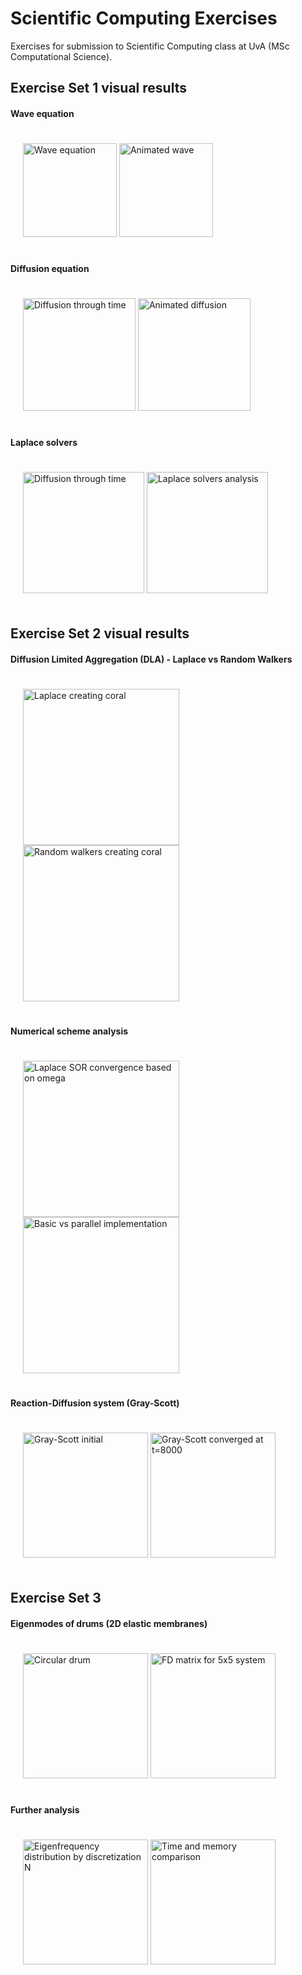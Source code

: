 # Scientific Computing Exercises

Exercises for submission to Scientific Computing class at UvA (MSc Computational Science). 

## Exercise Set 1 visual results

#### Wave equation

<div style="padding: 20px; max-width: 90%;">
    <img src="media/ex1/wave_equation.png" alt="Wave equation" style="height: 150px;"/>
    <img src="media/ex1/animated_wave_1.gif" alt="Animated wave" style="height: 150px;"/>
</div>

#### Diffusion equation
<div style="padding: 20px; max-width: 90%;">
    <img src="media/ex1/diffusion_at_different_times.png" alt="Diffusion through time" style="height: 180px"/>
    <img src="media/ex1/2d_diffusion_until_equillibrium.gif" alt="Animated diffusion" style="height: 180px;"/>
</div>

#### Laplace solvers

<div style="padding: 20px; max-width: 90%;">
    <img src="media/ex1/convergence_measure.png" alt="Diffusion through time" style="height: 194px;"/>
    <img src="media/ex1/laplace_comparison.png" alt="Laplace solvers analysis" style="height: 194px;"/>
</div>

## Exercise Set 2 visual results

#### Diffusion Limited Aggregation (DLA) - Laplace vs Random Walkers

<div style="padding: 20px; max-width: 90%;">
    <img src="media/ex2/final_concentration_dla_iters_500_iters_eta_1.5.png" alt="Laplace creating coral" style="height: 250px;"/>
    <img src="media/ex2/random_walkers_creating_object_upto_t=66806_p=0.75_terminate_at_450.gif" alt="Random walkers creating coral" style="height: 250px;"/>
</div>

#### Numerical scheme analysis

<div style="padding: 20px; max-width: 90%;">
    <img src="media/ex2/omega_iterations_25_samples.png" alt="Laplace SOR convergence based on omega" style="height: 250px;"/>
    <img src="media/ex2/comparison_by_time.png" alt="Basic vs parallel implementation" style="height: 250px;"/>
</div>

#### Reaction-Diffusion system (Gray-Scott)

<div style="padding: 20px; max-width: 90%;">
    <img src="media/ex2/gray_scott_t_0.png" alt="Gray-Scott initial" style="height: 200px;"/>
    <img src="media/ex2/gray_scott_t_8000.png" alt="Gray-Scott converged at t=8000" style="height: 200px;"/>
</div>

## Exercise Set 3

#### Eigenmodes of drums (2D elastic membranes)

<div style="padding: 20px; max-width: 90%;">
    <img src="media/ex3/animiation_eigvecs_circle_61x61_L=1x1_radius=0.5_k=4_which=SM.gif" alt="Circular drum" style="height: 200px;"/>
    <img src="media/ex3/fd_matrix_5x5.png" alt="FD matrix for 5x5 system" style="height: 200px;"/>
</div>

#### Further analysis

<div style="padding: 20px; max-width: 90%;">
    <img src="media/ex3/eigfreqs_distribution_comparison_discretization.png" alt="Eigenfrequency distribution by discretization N" style="height: 200px;"/>
    <img src="media/ex3/time_and_memory_comparison.png" alt="Time and memory comparison" style="height: 200px;"/>
</div>
